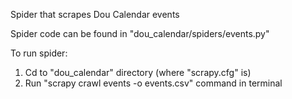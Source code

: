 Spider that scrapes Dou Calendar events

Spider code can be found in "dou_calendar/spiders/events.py"

To run spider:
1. Cd to "dou_calendar" directory (where "scrapy.cfg" is)
2. Run  "scrapy crawl events -o events.csv" command in terminal
